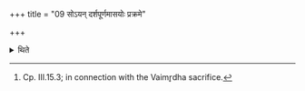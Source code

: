 +++
title = "09 सोऽयन् दर्शपूर्णमासयोः प्रक्रमे"

+++

<details><summary>थिते</summary>

9. (This sacrifice is) optional in the beginning.[^1] Thus one should perform this (Dākṣāyaṇa-sacrifice) or the New and Full moon-sacrifices.  

[^1]: Cp. III.15.3; in connection with the Vaimr̥dha sacrifice.
</details>
